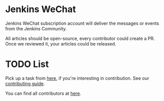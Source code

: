 # Jenkins WeChat

Jenkins WeChat subscription account will deliver the messages or events from the Jenkins Community.

All articles should be open-source, every contributor could create a PR. Once we reviewed it, your articles could be released.

# TODO List

Pick up a task from [here](https://issues.jenkins-ci.org/secure/RapidBoard.jspa?rapidView=536&view=detail), if you're interesting in contribution. See our [contributing guide](CONTRIBUTING.md).

You can find all contributors at [here](https://github.com/jenkins-infra/wechat/tree/master/management/contributors).
